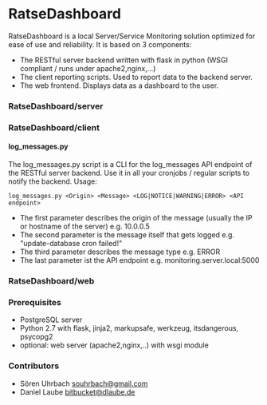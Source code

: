 # RatseDashboard #

RatseDashboard is a local Server/Service Monitoring solution optimized for ease of use and reliability. It is based on 3 components:

* The RESTful server backend written with flask in python (WSGI compliant / runs under apache2,nginx,...)
* The client reporting scripts. Used to report data to the backend server.
* The web frontend. Displays data as a dashboard to the user.

### RatseDashboard/server ###


### RatseDashboard/client ###
#### log_messages.py ####
The log_messages.py script is a CLI for the log_messages API endpoint of the RESTful server backend. Use it in all your
cronjobs / regular scripts to notify the backend.
Usage:

`log_messages.py <Origin> <Message> <LOG|NOTICE|WARNING|ERROR> <API endpoint>`

* The first parameter describes the origin of the message (usually the IP or hostname of the server) e.g. 10.0.0.5
* The second parameter is the message itself that gets logged e.g. "update-database cron failed!"
* The third parameter describes the message type e.g. ERROR
* The last parameter ist the API endpoint e.g. monitoring.server.local:5000

### RatseDashboard/web ###


### Prerequisites ###
* PostgreSQL server
* Python 2.7 with flask, jinja2, markupsafe, werkzeug, itsdangerous, psycopg2
* optional: web server (apache2,nginx,..) with wsgi module

### Contributors ###

* Sören Uhrbach <souhrbach@gmail.com>
* Daniel Laube <bitbucket@dlaube.de>
